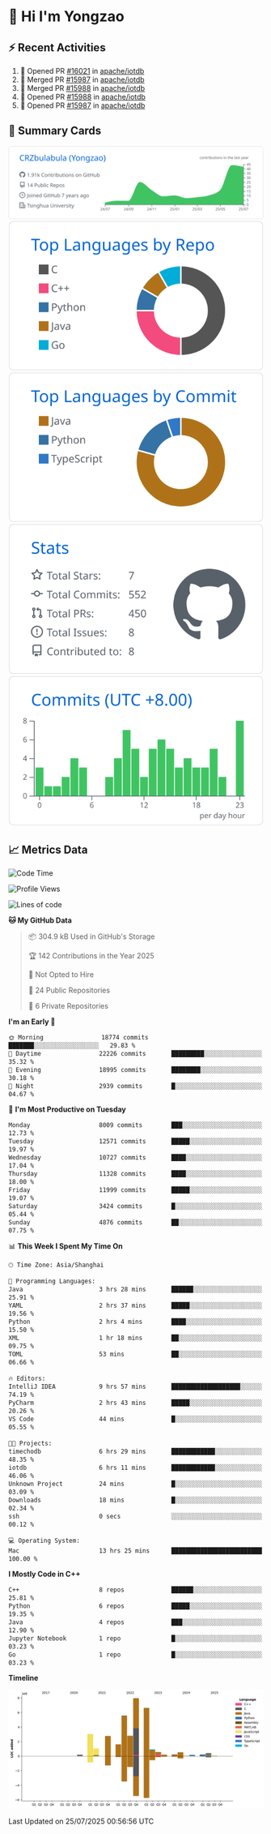# 👋 Hi I'm Yongzao

## ⚡ Recent Activities
<!--START_SECTION:activity-->
1. 💪 Opened PR [#16021](https://github.com/apache/iotdb/pull/16021) in [apache/iotdb](https://github.com/apache/iotdb)
2. 🎉 Merged PR [#15987](https://github.com/apache/iotdb/pull/15987) in [apache/iotdb](https://github.com/apache/iotdb)
3. 🎉 Merged PR [#15988](https://github.com/apache/iotdb/pull/15988) in [apache/iotdb](https://github.com/apache/iotdb)
4. 💪 Opened PR [#15988](https://github.com/apache/iotdb/pull/15988) in [apache/iotdb](https://github.com/apache/iotdb)
5. 💪 Opened PR [#15987](https://github.com/apache/iotdb/pull/15987) in [apache/iotdb](https://github.com/apache/iotdb)
<!--END_SECTION:activity-->

## 🎑 Summary Cards

[![](https://raw.githubusercontent.com/CRZbulabula/CRZbulabula/main/profile-summary-card-output/github/0-profile-details.svg)](https://github.com/vn7n24fzkq/github-profile-summary-cards)
[![](https://raw.githubusercontent.com/CRZbulabula/CRZbulabula/main/profile-summary-card-output/github/1-repos-per-language.svg)](https://github.com/vn7n24fzkq/github-profile-summary-cards) [![](https://raw.githubusercontent.com/CRZbulabula/CRZbulabula/main/profile-summary-card-output/github/2-most-commit-language.svg)](https://github.com/vn7n24fzkq/github-profile-summary-cards)
[![](https://raw.githubusercontent.com/CRZbulabula/CRZbulabula/main/profile-summary-card-output/github/3-stats.svg)](https://github.com/vn7n24fzkq/github-profile-summary-cards) [![](https://raw.githubusercontent.com/CRZbulabula/CRZbulabula/main/profile-summary-card-output/github/4-productive-time.svg)](https://github.com/vn7n24fzkq/github-profile-summary-cards)

## 📈 Metrics Data

<!--START_SECTION:waka-->
![Code Time](http://img.shields.io/badge/Code%20Time-1%2C088%20hrs%208%20mins-blue)

![Profile Views](http://img.shields.io/badge/Profile%20Views-0-blue)

![Lines of code](https://img.shields.io/badge/From%20Hello%20World%20I%27ve%20Written-34.8%20million%20lines%20of%20code-blue)

**🐱 My GitHub Data** 

> 📦 304.9 kB Used in GitHub's Storage 
 > 
> 🏆 142 Contributions in the Year 2025
 > 
> 🚫 Not Opted to Hire
 > 
> 📜 24 Public Repositories 
 > 
> 🔑 6 Private Repositories 
 > 
**I'm an Early 🐤** 

```text
🌞 Morning                18774 commits       ███████░░░░░░░░░░░░░░░░░░   29.83 % 
🌆 Daytime                22226 commits       █████████░░░░░░░░░░░░░░░░   35.32 % 
🌃 Evening                18995 commits       ████████░░░░░░░░░░░░░░░░░   30.18 % 
🌙 Night                  2939 commits        █░░░░░░░░░░░░░░░░░░░░░░░░   04.67 % 
```
📅 **I'm Most Productive on Tuesday** 

```text
Monday                   8009 commits        ███░░░░░░░░░░░░░░░░░░░░░░   12.73 % 
Tuesday                  12571 commits       █████░░░░░░░░░░░░░░░░░░░░   19.97 % 
Wednesday                10727 commits       ████░░░░░░░░░░░░░░░░░░░░░   17.04 % 
Thursday                 11328 commits       ████░░░░░░░░░░░░░░░░░░░░░   18.00 % 
Friday                   11999 commits       █████░░░░░░░░░░░░░░░░░░░░   19.07 % 
Saturday                 3424 commits        █░░░░░░░░░░░░░░░░░░░░░░░░   05.44 % 
Sunday                   4876 commits        ██░░░░░░░░░░░░░░░░░░░░░░░   07.75 % 
```


📊 **This Week I Spent My Time On** 

```text
🕑︎ Time Zone: Asia/Shanghai

💬 Programming Languages: 
Java                     3 hrs 28 mins       ██████░░░░░░░░░░░░░░░░░░░   25.91 % 
YAML                     2 hrs 37 mins       █████░░░░░░░░░░░░░░░░░░░░   19.56 % 
Python                   2 hrs 4 mins        ████░░░░░░░░░░░░░░░░░░░░░   15.50 % 
XML                      1 hr 18 mins        ██░░░░░░░░░░░░░░░░░░░░░░░   09.75 % 
TOML                     53 mins             ██░░░░░░░░░░░░░░░░░░░░░░░   06.66 % 

🔥 Editors: 
IntelliJ IDEA            9 hrs 57 mins       ███████████████████░░░░░░   74.19 % 
PyCharm                  2 hrs 43 mins       █████░░░░░░░░░░░░░░░░░░░░   20.26 % 
VS Code                  44 mins             █░░░░░░░░░░░░░░░░░░░░░░░░   05.55 % 

🐱‍💻 Projects: 
timechodb                6 hrs 29 mins       ████████████░░░░░░░░░░░░░   48.35 % 
iotdb                    6 hrs 11 mins       ████████████░░░░░░░░░░░░░   46.06 % 
Unknown Project          24 mins             █░░░░░░░░░░░░░░░░░░░░░░░░   03.09 % 
Downloads                18 mins             █░░░░░░░░░░░░░░░░░░░░░░░░   02.34 % 
ssh                      0 secs              ░░░░░░░░░░░░░░░░░░░░░░░░░   00.12 % 

💻 Operating System: 
Mac                      13 hrs 25 mins      █████████████████████████   100.00 % 
```

**I Mostly Code in C++** 

```text
C++                      8 repos             ██████░░░░░░░░░░░░░░░░░░░   25.81 % 
Python                   6 repos             █████░░░░░░░░░░░░░░░░░░░░   19.35 % 
Java                     4 repos             ███░░░░░░░░░░░░░░░░░░░░░░   12.90 % 
Jupyter Notebook         1 repo              █░░░░░░░░░░░░░░░░░░░░░░░░   03.23 % 
Go                       1 repo              █░░░░░░░░░░░░░░░░░░░░░░░░   03.23 % 
```



**Timeline**

![Lines of Code chart](https://raw.githubusercontent.com/CRZbulabula/CRZbulabula/main/assets/bar_graph.png)


 Last Updated on 25/07/2025 00:56:56 UTC
<!--END_SECTION:waka-->

